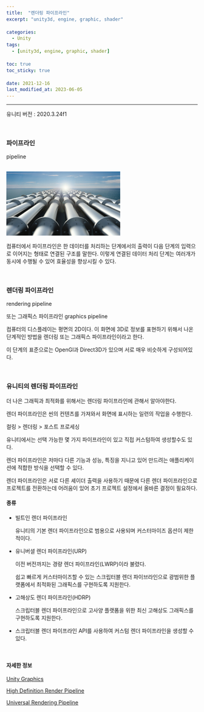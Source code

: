```yaml
---
title:  "렌더링 파이프라인"
excerpt: "unity3d, engine, graphic, shader"

categories:
  - Unity
tags:
  - [unity3d, engine, graphic, shader]

toc: true
toc_sticky: true
 
date: 2021-12-16
last_modified_at: 2023-06-05
---  
```


***

유니티 버전 : 2020.3.24f1

<br>

### 파이프라인

pipeline

<br>

<img title="pipeline" src="/assets/images/posting/20211216/pipeline.png" width="300">

<br>

컴퓨터에서 파이프라인은 한 데이터를 처리하는 단계에서의 출력이 다음 단계의 입력으로 이어지는 형태로 연결된 구조를 말한다. 이렇게 연결된 데이터 처리 단계는 여러개가 동시에 수행될 수 있어 효율성을 향상시킬 수 있다.  

<br>

### 렌더링 파이프라인

rendering pipeline

또는 그래픽스 파이프라인 graphics pipeline

컴퓨터의 디스플레이는 평면의 2D이다. 이 화면에 3D로 정보를 표현하기 위해서 나온 단계적인 방법을 렌더링 또는 그래픽스 파이프라인이라고 한다.  

이 단계의 표준으로는 OpenGl과 Direct3D가 있으며 서로 매우 비슷하게 구성되어있다.  

<br>

### 유니티의 렌더링 파이프라인

더 나은 그래픽과 최적화를 위해서는 렌더링 파이프라인에 관해서 알아야한다.

렌더 파이프라인은 씬의 컨텐츠를 가져와서 화면에 표시하는 일련의 작업을 수행한다. 

컬링 > 렌더링 > 포스트 프로세싱

유니티에서는 선택 가능한 몇 가지 파이프라인이 있고 직접 커스텀하여 생성할수도 있다.  

렌더 파이프라인은 저마다 다른 기능과 성능, 특징을 지니고 있어 만드려는 애플리케이션에 적합한 방식을 선택할 수 있다. 

렌더 파이프라인은 서로 다른 셰이더 출력을 사용하기 때문에 다른 렌더 파이프라인으로 프로젝트를 전환하는데 어려움이 있어 초기 프로젝트 설정에서 올바른 결정이 필요하다.  

#### 종류

* 빌트인 렌더 파이프라인

  유니티의 기본 렌더 파이프라인으로 범용으로 사용되며 커스터마이즈 옵션이 제한적이다. 

* 유니버셜 렌더 파이프라인(URP)

  이전 버전까지는 경량 렌더 파이프라인(LWRP)이라 불렸다.

  쉽고 빠르게 커스터마이즈할 수 있는 스크립터블 렌더 파이브라인으로 광범위한 플랫폼에서 최적화된 그래픽스를 구현하도록 지원한다. 

* 고해상도 렌더 파이프라인(HDRP)

  스크립터블 렌더 파이프라인으로 고사양 플랫폼을 위한 최신 고해상도 그래픽스를 구현하도록 지원한다.  

* 스크립터블 렌더 파이프라인 API를 사용하여 커스텀 렌더 파이프라인을 생성할 수 있다.

<br>

#### 자세한 정보

<a href="https://docs.unity3d.com/kr/2020.3/Manual/Graphics.html" title="Unity3D Document">Unity Graphics</a>

<a href="https://docs.unity3d.com/kr/Packages/com.unity.render-pipelines.high-definition@6.5/manual/index.html" title="HDRP">High Definition Render Pipeline</a>

<a href="https://docs.unity3d.com/kr/Packages/com.unity.render-pipelines.universal@8.2/manual/index.html" title="URP">Universal Rendering Pipeline</a>

